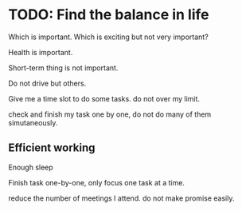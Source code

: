 # TODO: Find the balance in life

Which is important. Which is exciting but not very important?

Health is important.

Short-term thing is not important.

Do not drive but others.

Give me a time slot to do some tasks. do not over my limit.

check and finish my task one by one, do not do many of them simutaneously.

## Efficient working
Enough sleep

Finish task one-by-one, only focus one task at a time.

reduce the number of meetings I attend. do not make promise easily.